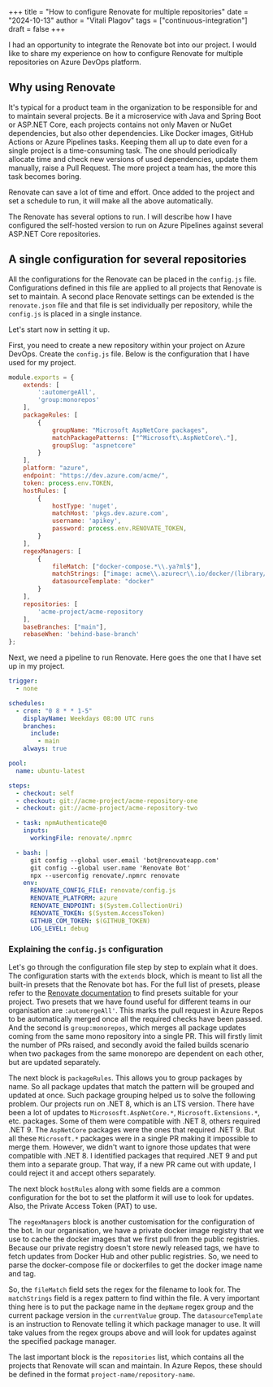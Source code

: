 +++
title = "How to configure Renovate for multiple repositories"
date = "2024-10-13"
author = "Vitali Plagov"
tags = ["continuous-integration"]
draft = false
+++

I had an opportunity to integrate the Renovate bot into our project. I would like to share my experience on how to
configure Renovate for multiple repositories on Azure DevOps platform.
<!--more-->

## Why using Renovate
It's typical for a product team in the organization to be responsible for and to maintain several projects. Be it a 
microservice with Java and Spring Boot or ASP.NET Core, each projects contains not only Maven or NuGet dependencies,
but also other dependencies. Like Docker images, GitHub Actions or Azure Pipelines tasks. Keeping them all up to date
even for a single project is a time-consuming task. The one should periodically allocate time and check new versions of
used dependencies, update them manually, raise a Pull Request. The more project a team has, the more this task becomes
boring.

Renovate can save a lot of time and effort. Once added to the project and set a schedule to run, it will make all the
above automatically.

The Renovate has several options to run. I will describe how I have configured the self-hosted version to run on 
Azure Pipelines against several ASP.NET Core repositories.

## A single configuration for several repositories
All the configurations for the Renovate can be placed in the `config.js` file. Configurations defined in this file are
applied to all projects that Renovate is set to maintain. A second place Renovate settings can be extended is the 
`renovate.json` file and that file is set individually per repository, while the `config.js` is placed in a single 
instance.

Let's start now in setting it up.

First, you need to create a new repository within your project on Azure DevOps. Create the `config.js` file. Below is 
the configuration that I have used for my project.

```javascript
module.exports = {
    extends: [
        ':automergeAll',
        'group:monorepos'
    ],
    packageRules: [
        {
            groupName: "Microsoft AspNetCore packages",
            matchPackagePatterns: ["^Microsoft\.AspNetCore\."],
            groupSlug: "aspnetcore"
        }
    ],
    platform: "azure",
    endpoint: "https://dev.azure.com/acme/",
    token: process.env.TOKEN,
    hostRules: [
        {
            hostType: 'nuget',
            matchHost: 'pkgs.dev.azure.com',
            username: 'apikey',
            password: process.env.RENOVATE_TOKEN,
        }
    ],
    regexManagers: [
        {
            fileMatch: ["docker-compose.*\\.ya?ml$"],
            matchStrings: ["image: acme\\.azurecr\\.io/docker/(library/)?(?<depName>.*?):(?<currentValue>.*?)\n"],
            datasourceTemplate: "docker"
        }
    ],
    repositories: [
        'acme-project/acme-repository
    ],
    baseBranches: ["main"],
    rebaseWhen: 'behind-base-branch'
};
```

Next, we need a pipeline to run Renovate. Here goes the one that I have set up in my project.

```yaml
trigger:
  - none

schedules:
  - cron: "0 8 * * 1-5"
    displayName: Weekdays 08:00 UTC runs
    branches:
      include:
        - main
    always: true

pool:
  name: ubuntu-latest

steps:
  - checkout: self
  - checkout: git://acme-project/acme-repository-one
  - checkout: git://acme-project/acme-repository-two

  - task: npmAuthenticate@0
    inputs:
      workingFile: renovate/.npmrc

  - bash: |
      git config --global user.email 'bot@renovateapp.com'
      git config --global user.name 'Renovate Bot'
      npx --userconfig renovate/.npmrc renovate
    env:
      RENOVATE_CONFIG_FILE: renovate/config.js
      RENOVATE_PLATFORM: azure
      RENOVATE_ENDPOINT: $(System.CollectionUri)
      RENOVATE_TOKEN: $(System.AccessToken)
      GITHUB_COM_TOKEN: $(GITHUB_TOKEN)
      LOG_LEVEL: debug
```

### Explaining the `config.js` configuration
Let's go through the configuration file step by step to explain what it does.
The configuration starts with the `extends` block, which is meant to list all the built-in presets that the Renovate bot has.
For the full list of presets, please refer to the [Renovate documentation](https://docs.renovatebot.com/presets-default/)
to find presets suitable for your project. Two presets that we have found useful for different teams in our organisation are
`:automergeAll'`. This marks the pull request in Azure Repos to be automatically merged once all the required checks 
have been passed. And the second is `group:monorepos`, which merges all package updates coming from the same mono 
repository into a single PR. This will firstly limit the number of PRs raised, and secondly avoid the failed builds 
scenario when two packages from the same monorepo are dependent on each other, but are updated separately.

The next block is `packageRules`. This allows you to group packages by name. So all package updates
that match the pattern will be grouped and updated at once. Such package grouping helped us to solve the following problem.
Our projects run on .NET 8, which is an LTS version. There have been a lot of updates to `Micrososft.AspNetCore.*`,
`Microsoft.Extensions.*`, etc. packages. Some of them were compatible with .NET 8, others required .NET 9. 
The `AspNetCore` packages were the ones that required .NET 9. But all these `Microsoft.*` packages were in a single PR
making it impossible to merge them. However, we didn't want to ignore those updates that were compatible with .NET 8.
I identified packages that required .NET 9 and put them into a separate group. That way, if a new PR came out with
update, I could reject it and accept others separately.

The next block `hostRules` along with some fields are a common configuration for the bot to set the platform it will 
use to look for updates. Also, the Private Access Token (PAT) to use.

The `regexManagers` block is another customisation for the configuration of the bot. In our organisation, we have a private
docker image registry that we use to cache the docker images that we first pull from the public registries. Because our 
private registry doesn't store newly released tags, we have to fetch updates from Docker Hub and other public registries. 
So, we need to parse the docker-compose file or dockerfiles to get the docker image name and tag.


So, the `fileMatch` field sets the regex for the filename to look for.
The `matchStrings` field is a regex pattern to find within the file. A very important thing here is to put the package
name in the `depName` regex group and the current package version in the `currentValue` group. 
The `datasourceTemplate` is an instruction to Renovate telling it which package manager to use. It will take values from the
regex groups above and will look for updates against the specified package manager.

The last important block is the `repositories` list, which contains all the projects that Renovate will scan and maintain.
In Azure Repos, these should be defined in the format `project-name/repository-name`.
